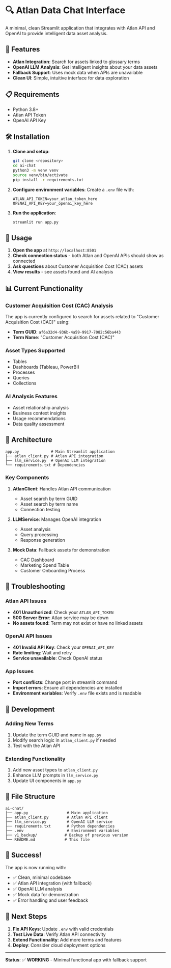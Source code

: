 # 🔍 Atlan Data Chat Interface

A minimal, clean Streamlit application that integrates with Atlan API and OpenAI to provide intelligent data asset analysis.

## 🚀 Features

- **Atlan Integration**: Search for assets linked to glossary terms
- **OpenAI LLM Analysis**: Get intelligent insights about your data assets
- **Fallback Support**: Uses mock data when APIs are unavailable
- **Clean UI**: Simple, intuitive interface for data exploration

## 📋 Requirements

- Python 3.8+
- Atlan API Token
- OpenAI API Key

## 🛠️ Installation

1. **Clone and setup**:
   ```bash
   git clone <repository>
   cd ai-chat
   python3 -m venv venv
   source venv/bin/activate
   pip install -r requirements.txt
   ```

2. **Configure environment variables**:
   Create a `.env` file with:
   ```env
   ATLAN_API_TOKEN=your_atlan_token_here
   OPENAI_API_KEY=your_openai_key_here
   ```

3. **Run the application**:
   ```bash
   streamlit run app.py
   ```

## 🎯 Usage

1. **Open the app** at `http://localhost:8501`
2. **Check connection status** - both Atlan and OpenAI APIs should show as connected
3. **Ask questions** about Customer Acquisition Cost (CAC) assets
4. **View results** - see assets found and AI analysis

## 📊 Current Functionality

### Customer Acquisition Cost (CAC) Analysis
The app is currently configured to search for assets related to "Customer Acquisition Cost (CAC)" using:
- **Term GUID**: `af6a32d4-936b-4a59-9917-7082c56ba443`
- **Term Name**: "Customer Acquisition Cost (CAC)"

### Asset Types Supported
- Tables
- Dashboards (Tableau, PowerBI)
- Processes
- Queries
- Collections

### AI Analysis Features
- Asset relationship analysis
- Business context insights
- Usage recommendations
- Data quality assessment

## 🔧 Architecture

```
app.py              # Main Streamlit application
├── atlan_client.py # Atlan API integration
├── llm_service.py  # OpenAI LLM integration
└── requirements.txt # Dependencies
```

### Key Components

1. **AtlanClient**: Handles Atlan API communication
   - Asset search by term GUID
   - Asset search by term name
   - Connection testing

2. **LLMService**: Manages OpenAI integration
   - Asset analysis
   - Query processing
   - Response generation

3. **Mock Data**: Fallback assets for demonstration
   - CAC Dashboard
   - Marketing Spend Table
   - Customer Onboarding Process

## 🚨 Troubleshooting

### Atlan API Issues
- **401 Unauthorized**: Check your `ATLAN_API_TOKEN`
- **500 Server Error**: Atlan service may be down
- **No assets found**: Term may not exist or have no linked assets

### OpenAI API Issues
- **401 Invalid API Key**: Check your `OPENAI_API_KEY`
- **Rate limiting**: Wait and retry
- **Service unavailable**: Check OpenAI status

### App Issues
- **Port conflicts**: Change port in streamlit command
- **Import errors**: Ensure all dependencies are installed
- **Environment variables**: Verify `.env` file exists and is readable

## 🔄 Development

### Adding New Terms
1. Update the term GUID and name in `app.py`
2. Modify search logic in `atlan_client.py` if needed
3. Test with the Atlan API

### Extending Functionality
1. Add new asset types to `atlan_client.py`
2. Enhance LLM prompts in `llm_service.py`
3. Update UI components in `app.py`

## 📁 File Structure

```
ai-chat/
├── app.py                 # Main application
├── atlan_client.py        # Atlan API client
├── llm_service.py         # OpenAI LLM service
├── requirements.txt       # Python dependencies
├── .env                   # Environment variables
├── v1_backup/            # Backup of previous version
└── README.md             # This file
```

## 🎉 Success!

The app is now running with:
- ✅ Clean, minimal codebase
- ✅ Atlan API integration (with fallback)
- ✅ OpenAI LLM analysis
- ✅ Mock data for demonstration
- ✅ Error handling and user feedback

## 🔗 Next Steps

1. **Fix API Keys**: Update `.env` with valid credentials
2. **Test Live Data**: Verify Atlan API connectivity
3. **Extend Functionality**: Add more terms and features
4. **Deploy**: Consider cloud deployment options

---

**Status**: ✅ **WORKING** - Minimal functional app with fallback support 